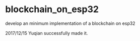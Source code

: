 # blockchain_on_esp32
develop an minimum implementation of a blockchain on esp32

2017/12/15
Yuqian successfully made it.
